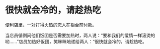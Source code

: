 # 很快就会冷的，请趁热吃

便利店里，一对打得火热的恋人在柜台前付款。 

当店员循例问他们饭团是否需要加热时，两人说：“要和我们的爱情一样滚烫的哟……”店员加热好饭团，笑眯眯地递给两人：“很快就会冷的，请趁热吃。